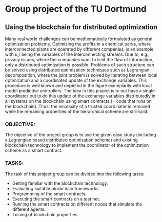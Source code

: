 # Group project of the TU Dortmund
## Using the blockchain for distributed optimization
Many real world challenges can be mathematically formulated as general optimization problems. Optimizing the profits in a chemical parks, where interconnected plants are operated by different companies, is an example, with u_i being the variables of the interconnecting streams.
Due to, e.g., privacy issues, where the companies want to limit the flow of information, only a distributed optimization is possible. Problems of such structure can be solved using distributed optimization techniques such as Lagrangian decomposition, where the joint problem is solved by iterating between local optimization and a coordinated update of the exchange variables. This procedure is well known and depicted in the figure exemplarily with local model predictive controllers.
The idea in this project is to not have a single coordinator but to do this update of the exchange variables distributedly in all systems on the blockchain using smart contracts (= code that runs on the blockchain). Thus, the necessity of a trusted coordinator is removed while the remaining properties of the hierarchical scheme are still valid.

### OBJECTIVE:
The objective of the project group is to use the given case study (including a Lagrangian based distributed optimization scheme) and existing blockchain technology to implement the coordinator of the optimization scheme as a smart contract.
### TASKS:
The task of this project group can be divided into the following tasks:
- Getting familiar with the blockchain technology.
- Evaluating suitable blockchain frameworks.
- Programming of the smart contracts.
- Executing the smart contracts on a test net.
- Running the smart contracts on different nodes that simulate the different agents.
- Tuining of blockchain properties.
